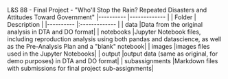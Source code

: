L&S 88 - Final Project - "Who'll Stop the Rain? Repeated Disasters and Attitudes Toward Government"
|----------	|-------------	|
|  Folder  |      Description      	|
|----------	|:-------------	|
| data 	|Data from the original analysis in DTA and DO format|
| notebooks 	|Jupyter Notebook files, including reproduction analysis using both pandas and datascience, as well as the Pre-Analysis Plan and a "blank" notebook|
| images 	|images files used in the Jupyter Notebooks|
| output 	|output data (same as original, for demo purposes) in DTA and DO format|
| subassignments 	|Markdown files with submissions for final project sub-assignments|
